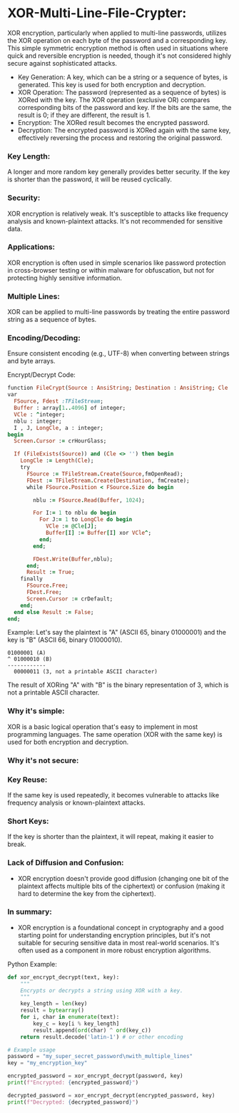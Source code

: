 # XOR-Multi-Line-File-Crypter:

XOR encryption, particularly when applied to multi-line passwords, utilizes the XOR operation on each byte of the password and a corresponding key. This simple symmetric encryption method is often used in situations where quick and reversible encryption is needed, though it's not considered highly secure against sophisticated attacks.

* Key Generation:
A key, which can be a string or a sequence of bytes, is generated. This key is used for both encryption and decryption. 
* XOR Operation:
The password (represented as a sequence of bytes) is XORed with the key. The XOR operation (exclusive OR) compares corresponding bits of the password and key. If the bits are the same, the result is 0; if they are different, the result is 1. 
* Encryption:
The XORed result becomes the encrypted password.
* Decryption:
The encrypted password is XORed again with the same key, effectively reversing the process and restoring the original password.





### Key Length:
A longer and more random key generally provides better security. If the key is shorter than the password, it will be reused cyclically. 
### Security:
XOR encryption is relatively weak. It's susceptible to attacks like frequency analysis and known-plaintext attacks. It's not recommended for sensitive data. 
### Applications:
XOR encryption is often used in simple scenarios like password protection in cross-browser testing or within malware for obfuscation, but not for protecting highly sensitive information. 
### Multiple Lines:
XOR can be applied to multi-line passwords by treating the entire password string as a sequence of bytes. 
### Encoding/Decoding:
Ensure consistent encoding (e.g., UTF-8) when converting between strings and byte arrays. 

Encrypt/Decrypt Code:
```ruby
function FileCrypt(Source : AnsiString; Destination : AnsiString; Cle : AnsiString):boolean;
var
  FSource, Fdest :TFileStream;
  Buffer : array[1..4096] of integer;
  VCle : ^integer;
  nblu : integer;
  I , J, LongCle, a : integer;
begin
  Screen.Cursor := crHourGlass;

  If (FileExists(Source)) and (Cle <> '') then begin
    LongCle := Length(Cle);
    try
      FSource := TFileStream.Create(Source,fmOpenRead);
      FDest := TFileStream.Create(Destination, fmCreate);
      while FSource.Position < FSource.Size do begin

        nblu := FSource.Read(Buffer, 1024);

        For I:= 1 to nblu do begin
          For J:= 1 to LongCle do begin
            VCle := @Cle[J];
            Buffer[I] := Buffer[I] xor VCle^;
          end;
        end;

        FDest.Write(Buffer,nblu);
      end;
      Result := True;
    finally
      FSource.Free;
      FDest.Free;
      Screen.Cursor := crDefault;
    end;
  end else Result := False;
end;
```

Example:
Let's say the plaintext is "A" (ASCII 65, binary 01000001) and the key is "B" (ASCII 66, binary 01000010). 
```
01000001 (A)
^ 01000010 (B)
------------
  00000011 (3, not a printable ASCII character)
```

The result of XORing "A" with "B" is the binary representation of 3, which is not a printable ASCII character. 

### Why it's simple:
XOR is a basic logical operation that's easy to implement in most programming languages.
The same operation (XOR with the same key) is used for both encryption and decryption. 
### Why it's not secure: 
### Key Reuse:
If the same key is used repeatedly, it becomes vulnerable to attacks like frequency analysis or known-plaintext attacks. 
### Short Keys:
If the key is shorter than the plaintext, it will repeat, making it easier to break. 
### Lack of Diffusion and Confusion:
* XOR encryption doesn't provide good diffusion (changing one bit of the plaintext affects multiple bits of the ciphertext) or confusion (making it hard to determine the key from the ciphertext). 
### In summary:
* XOR encryption is a foundational concept in cryptography and a good starting point for understanding encryption principles, but it's not suitable for securing sensitive data in most real-world scenarios. It's often used as a component in more robust encryption algorithms. 

Python Example:
```python
def xor_encrypt_decrypt(text, key):
    """
    Encrypts or decrypts a string using XOR with a key.
    """
    key_length = len(key)
    result = bytearray()
    for i, char in enumerate(text):
        key_c = key[i % key_length]
        result.append(ord(char) ^ ord(key_c))
    return result.decode('latin-1') # or other encoding

# Example usage
password = "my_super_secret_password\nwith_multiple_lines"
key = "my_encryption_key"

encrypted_password = xor_encrypt_decrypt(password, key)
print(f"Encrypted: {encrypted_password}")

decrypted_password = xor_encrypt_decrypt(encrypted_password, key)
print(f"Decrypted: {decrypted_password}")
```
